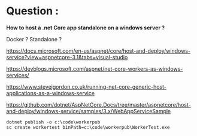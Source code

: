 
# Question : 

**How to host a .net Core app standalone on a windows server ?**

 Docker ? Standalone ?

https://docs.microsoft.com/en-us/aspnet/core/host-and-deploy/windows-service?view=aspnetcore-3.1&tabs=visual-studio

https://devblogs.microsoft.com/aspnet/net-core-workers-as-windows-services/

https://www.stevejgordon.co.uk/running-net-core-generic-host-applications-as-a-windows-service

https://github.com/dotnet/AspNetCore.Docs/tree/master/aspnetcore/host-and-deploy/windows-service/samples/3.x/WebAppServiceSample


    dotnet publish -o c:\code\workerpub
    sc create workertest binPath=c:\code\workerpub\WorkerTest.exe

<!--stackedit_data:
eyJoaXN0b3J5IjpbLTEzNTY4MzM3MzBdfQ==
-->